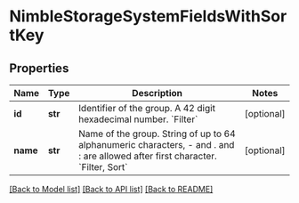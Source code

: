 # NimbleStorageSystemFieldsWithSortKey

## Properties
Name | Type | Description | Notes
------------ | ------------- | ------------- | -------------
**id** | **str** | Identifier of the group. A 42 digit hexadecimal number. &#x60;Filter&#x60; | [optional] 
**name** | **str** | Name of the group. String of up to 64 alphanumeric characters, - and . and : are allowed after first character. &#x60;Filter, Sort&#x60; | [optional] 

[[Back to Model list]](../README.md#documentation-for-models) [[Back to API list]](../README.md#documentation-for-api-endpoints) [[Back to README]](../README.md)


